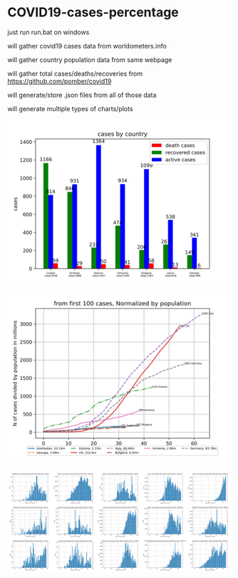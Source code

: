 # COVID19-cases-percentage

just run run.bat on windows

will gather covid19 cases data from worldometers.info

will gather country population data from same webpage

will gather total cases/deaths/recoveries from https://github.com/pomber/covid19

will generate/store .json files from all of those data

will generate multiple types of charts/plots


![analyze1.py](https://raw.githubusercontent.com/tsotnep/COVID19-cases-percentage/68c5d83e1a216f774c64d05d225ea4d6ffb8e992/img1_Inf_Dead_Recov.png)

![analyze4.py](https://raw.githubusercontent.com/tsotnep/COVID19-cases-percentage/68c5d83e1a216f774c64d05d225ea4d6ffb8e992/img4_cases_N_Azerbaijan-Georgia-Estonia-US-Italy-Bulgaria-Armenia-Germany.png)

![analyze5.py and merge.py](https://raw.githubusercontent.com/tsotnep/COVID19-cases-percentage/68c5d83e1a216f774c64d05d225ea4d6ffb8e992/img5_daily_cases_Merged.png)
